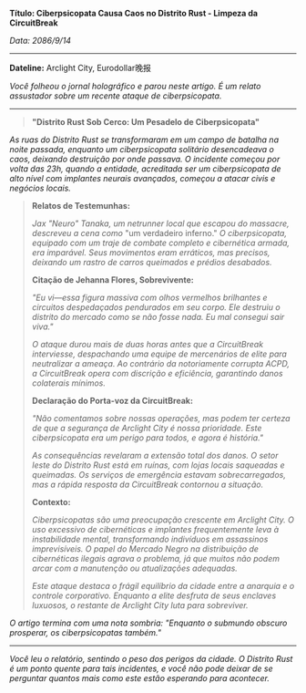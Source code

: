 **Título: Ciberpsicopata Causa Caos no Distrito Rust - Limpeza da CircuitBreak**

_Data: 2086/9/14_

---

**Dateline:** Arclight City, Eurodollar晚报

_Você folheou o jornal holográfico e parou neste artigo. É um relato assustador sobre um recente ataque de ciberpsicopata._

---

> **"Distrito Rust Sob Cerco: Um Pesadelo de Ciberpsicopata"**

_As ruas do Distrito Rust se transformaram em um campo de batalha na noite passada, enquanto um ciberpsicopata solitário desencadeava o caos, deixando destruição por onde passava. O incidente começou por volta das 23h, quando a entidade, acreditada ser um ciberpsicopata de alto nível com implantes neurais avançados, começou a atacar civis e negócios locais._

> **Relatos de Testemunhas:**
>
> _Jax "Neuro" Tanaka, um netrunner local que escapou do massacre, descreveu a cena como_ "um verdadeiro inferno." _O ciberpsicopata, equipado com um traje de combate completo e cibernética armada, era imparável. Seus movimentos eram erráticos, mas precisos, deixando um rastro de carros queimados e prédios desabados._
>
> **Citação de Jehanna Flores, Sobrevivente:**
>
> _"Eu vi—essa figura massiva com olhos vermelhos brilhantes e circuitos despedaçados pendurados em seu corpo. Ele destruiu o distrito do mercado como se não fosse nada. Eu mal consegui sair viva."_
>
> _O ataque durou mais de duas horas antes que a CircuitBreak interviesse, despachando uma equipe de mercenários de elite para neutralizar a ameaça. Ao contrário da notoriamente corrupta ACPD, a CircuitBreak opera com discrição e eficiência, garantindo danos colaterais mínimos._
>
> **Declaração do Porta-voz da CircuitBreak:**
>
> _"Não comentamos sobre nossas operações, mas podem ter certeza de que a segurança de Arclight City é nossa prioridade. Este ciberpsicopata era um perigo para todos, e agora é história."_
>
> _As consequências revelaram a extensão total dos danos. O setor leste do Distrito Rust está em ruínas, com lojas locais saqueadas e queimadas. Os serviços de emergência estavam sobrecarregados, mas a rápida resposta da CircuitBreak contornou a situação._
>
> **Contexto:**
>
> _Ciberpsicopatas são uma preocupação crescente em Arclight City. O uso excessivo de cibernéticas e implantes frequentemente leva à instabilidade mental, transformando indivíduos em assassinos imprevisíveis. O papel do Mercado Negro na distribuição de cibernéticas ilegais agrava o problema, já que muitos não podem arcar com a manutenção ou atualizações adequadas._
>
> _Este ataque destaca o frágil equilíbrio da cidade entre a anarquia e o controle corporativo. Enquanto a elite desfruta de seus enclaves luxuosos, o restante de Arclight City luta para sobreviver._

_O artigo termina com uma nota sombria: "Enquanto o submundo obscuro prosperar, os ciberpsicopatas também."_

---

_Você leu o relatório, sentindo o peso dos perigos da cidade. O Distrito Rust é um ponto quente para tais incidentes, e você não pode deixar de se perguntar quantos mais como este estão esperando para acontecer._
